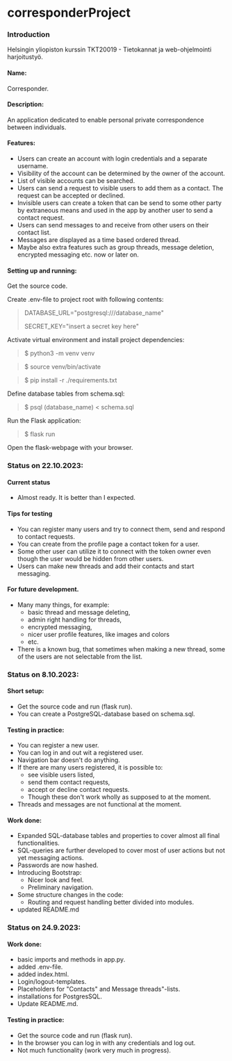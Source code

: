 # corresponderProject

### Introduction

Helsingin yliopiston kurssin TKT20019 - Tietokannat ja web-ohjelmointi harjoitustyö.

#### Name:
Corresponder.

#### Description:

An application dedicated to enable personal private correspondence between individuals.

#### Features:
- Users can create an account with login credentials and a separate username.
- Visibility of the account can be determined by the owner of the account.
- List of visible accounts can be searched.
- Users can send a request to visible users to add them as a contact. The request can be accepted or declined.
- Invisible users can create a token that can be send to some other party by extraneous means and used in the app by another user to send a contact request.
- Users can send messages to and receive from other users on their contact list.
- Messages are displayed as a time based ordered thread.
- Maybe also extra features such as group threads, message deletion, encrypted messaging etc. now or later on.

#### Setting up and running:

Get the source code.

Create .env-file to project root with following contents:
>DATABASE_URL="postgresql:///database_name"
> 
>SECRET_KEY="insert a secret key here"

Activate virtual environment and install project dependencies:

>$ python3 -m venv venv

>$ source venv/bin/activate

>$ pip install -r ./requirements.txt

Define database tables from schema.sql:

>$ psql (database_name) < schema.sql

Run the Flask application:

>$ flask run

Open the flask-webpage with your browser.

### Status on 22.10.2023:

#### Current status

- Almost ready. It is better than I expected.

#### Tips for testing

- You can register many users and try to connect them, send and respond to contact requests.
- You can create from the profile page a contact token for a user.
- Some other user can utilize it to connect with the token owner even though the user would be hidden from other users.
- Users can make new threads and add their contacts and start messaging.

#### For future development.

- Many many things, for example:
  - basic thread and message deleting,
  - admin right handling for threads,
  - encrypted messaging,
  - nicer user profile features, like images and colors
  - etc.
- There is a known bug, that sometimes when making a new thread, some of the users are not selectable from the list.

### Status on 8.10.2023:

#### Short setup:
- Get the source code and run (flask run).
- You can create a PostgreSQL-database based on schema.sql.

#### Testing in practice:
- You can register a new user.
- You can log in and out wit a registered user.
- Navigation bar doesn't do anything.
- If there are many users registered, it is possible to:
  - see visible users listed,
  - send them contact requests,
  - accept or decline contact requests.
  - Though these don't work wholly as supposed to at the moment.
- Threads and messages are not functional at the moment.

#### Work done:

- Expanded SQL-database tables and properties to cover almost all final functionalities.
- SQL-queries are further developed to cover most of user actions but not yet messaging actions.
- Passwords are now hashed.
- Introducing Bootstrap:
  - Nicer look and feel.
  - Preliminary navigation.
- Some structure changes in the code:
  - Routing and request handling better divided into modules.
- updated README.md

### Status on 24.9.2023:

#### Work done:
- basic imports and methods in app.py.
- added .env-file.
- added index.html.
- Login/logout-templates.
- Placeholders for "Contacts" and Message threads"-lists.
- installations for PostgresSQL.
- Update README.md.

#### Testing in practice:
- Get the source code and run (flask run).
- In the browser you can log in with any credentials and log out.
- Not much functionality (work very much in progress).
